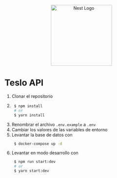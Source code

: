 <p align="center">
  <a href="http://nestjs.com/" target="blank"><img src="https://nestjs.com/img/logo-small.svg" width="200" alt="Nest Logo" /></a>
</p>

# Teslo API
1. Clonar el repositorio
2. ```bash
    $ npm install
    # or
    $ yarn install
    ```
3. Renombrar el archivo `.env.example` a `.env`
4. Cambiar los valores de las variables de entorno
5. Levantar la base de datos con 
   ```bash
    $ docker-compose up -d
    ```
6. Levantar en modo desarrollo con 
   ```bash
    $ npm run start:dev
    # or
    $ yarn start:dev
    ```
